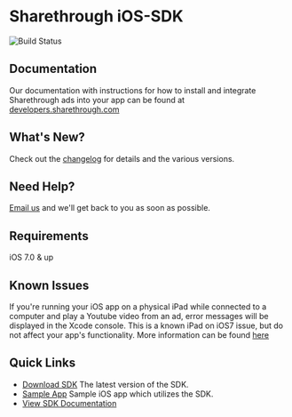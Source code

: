 # Sharethrough iOS-SDK #

![Build Status](https://travis-ci.org/sharethrough/iOS-SDK.svg?branch=master)

## Documentation ##
Our documentation with instructions for how to install and integrate Sharethrough ads into your app can be found at [developers.sharethrough.com][sdk-docs]

## What's New? ##
Check out the [changelog][changelog-wiki] for details and the various versions.

## Need Help? ##
[Email us][support-email] and we'll get back to you as soon as possible. 

## Requirements ##
iOS 7.0 & up

## Known Issues ##
If you're running your iOS app on a physical iPad while connected to a computer and play a Youtube video from an ad, error messages will be displayed in the Xcode console. This is a known iPad on iOS7 issue, but do not affect your app's functionality. More information can be found [here][stack-overflow]

## Quick Links ##
* [Download SDK][sdk] The latest version of the SDK.
* [Sample App][sample-app] Sample iOS app which utilizes the SDK.
* [View SDK Documentation][sdk-docs]

[changelog-wiki]: https://github.com/sharethrough/iOS-SDK/wiki/Releases
[support-email]: mailto:Pubsupport@sharethrough.com
[sdk]: http://s3.amazonaws.com/iOS-SDK/SharethroughSDK.framework.tar
[stack-overflow]: http://stackoverflow.com/questions/19034954/ios7-uiwebview-youtube-video
[sample-app]: https://github.com/sharethrough/iOS-Sample-App
[sdk-docs]: http://developers.sharethrough.com
